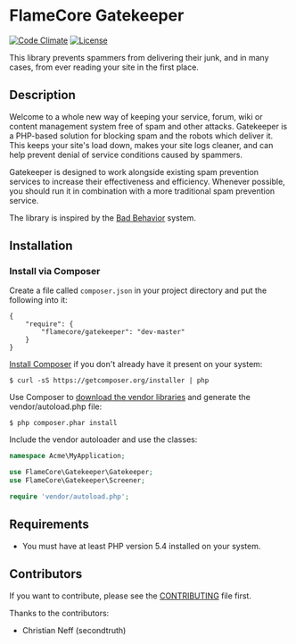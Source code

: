 FlameCore Gatekeeper
====================

[![Code Climate](http://img.shields.io/codeclimate/github/FlameCore/Gatekeeper.svg)](https://codeclimate.com/github/FlameCore/Gatekeeper)
[![License](http://img.shields.io/packagist/l/flamecore/gatekeeper.svg)](https://packagist.org/packages/flamecore/gatekeeper)

This library prevents spammers from delivering their junk, and in many cases, from ever reading your site in the first place.


Description
-----------

Welcome to a whole new way of keeping your service, forum, wiki or content management system free of spam and other attacks.
Gatekeeper is a PHP-based solution for blocking spam and the robots which deliver it. This keeps your site's load down,
makes your site logs cleaner, and can help prevent denial of service conditions caused by spammers.

Gatekeeper is designed to work alongside existing spam prevention services to increase their effectiveness and efficiency.
Whenever possible, you should run it in combination with a more traditional spam prevention service.

The library is inspired by the [Bad Behavior](http://bad-behavior.ioerror.us/) system.


Installation
------------

### Install via Composer

Create a file called `composer.json` in your project directory and put the following into it:

```
{
    "require": {
        "flamecore/gatekeeper": "dev-master"
    }
}
```

[Install Composer](https://getcomposer.org/doc/00-intro.md#installation-nix) if you don't already have it present on your system:

    $ curl -sS https://getcomposer.org/installer | php

Use Composer to [download the vendor libraries](https://getcomposer.org/doc/00-intro.md#using-composer) and generate the vendor/autoload.php file:

    $ php composer.phar install

Include the vendor autoloader and use the classes:

```php
namespace Acme\MyApplication;

use FlameCore\Gatekeeper\Gatekeeper;
use FlameCore\Gatekeeper\Screener;

require 'vendor/autoload.php';
```


Requirements
------------

* You must have at least PHP version 5.4 installed on your system.


Contributors
------------

If you want to contribute, please see the [CONTRIBUTING](CONTRIBUTING.md) file first.

Thanks to the contributors:

* Christian Neff (secondtruth)
